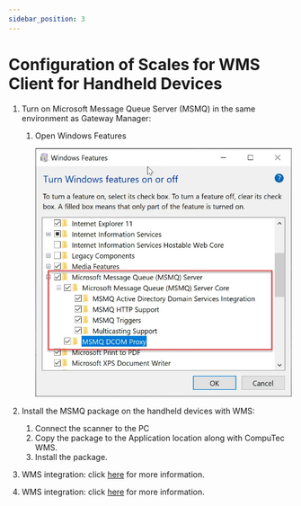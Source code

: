 ```yaml
---
sidebar_position: 3
---
```


# Configuration of Scales for WMS Client for Handheld Devices

1. Turn on Microsoft Message Queue Server (MSMQ) in the same environment as Gateway Manager:

    1. Open Windows Features

        ![Windows Features](./media/msmq.webp)
2. Install the MSMQ package on the handheld devices with WMS:

    1. Connect the scanner to the PC
    2. Copy the package to the Application location along with CompuTec WMS.
    3. Install the package.
3. WMS integration: click [here](/docs/pdc/administrator-guide/weight-scales-integration/overview) for more information.
4. WMS integration: click [here](../../administrator-guide/computec-gateway-service/computec-gateway-service-installation.md) for more information.
